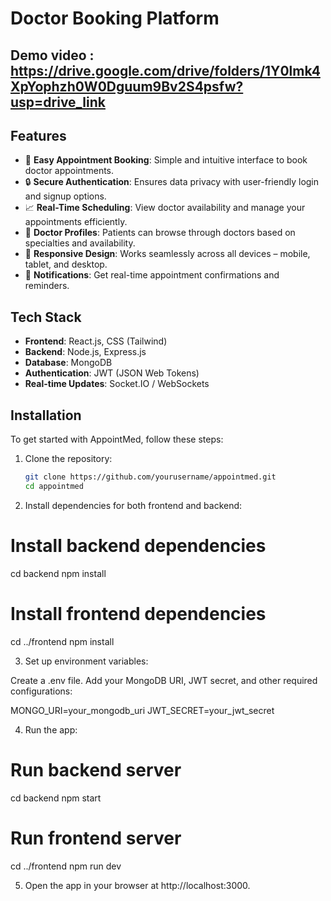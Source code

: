 # Doctor Booking Platform

## Demo video : https://drive.google.com/drive/folders/1Y0lmk4XpYophzh0W0Dguum9Bv2S4psfw?usp=drive_link
## Features

- 📅 **Easy Appointment Booking**: Simple and intuitive interface to book doctor appointments.
- 🔒 **Secure Authentication**: Ensures data privacy with user-friendly login and signup options.
- 📈 **Real-Time Scheduling**: View doctor availability and manage your appointments efficiently.
- 🏥 **Doctor Profiles**: Patients can browse through doctors based on specialties and availability.
- 📱 **Responsive Design**: Works seamlessly across all devices – mobile, tablet, and desktop.
- 💬 **Notifications**: Get real-time appointment confirmations and reminders.

## Tech Stack

- **Frontend**: React.js, CSS (Tailwind)
- **Backend**: Node.js, Express.js
- **Database**: MongoDB
- **Authentication**: JWT (JSON Web Tokens)
- **Real-time Updates**: Socket.IO / WebSockets
  
## Installation

To get started with AppointMed, follow these steps:

1. Clone the repository:
   ```bash
   git clone https://github.com/yourusername/appointmed.git
   cd appointmed

  2. Install dependencies for both frontend and backend:
   # Install backend dependencies
   cd backend
   npm install
   # Install frontend dependencies
   cd ../frontend
   npm install
   
   3. Set up environment variables:

Create a .env file.
Add your MongoDB URI, JWT secret, and other required configurations:

MONGO_URI=your_mongodb_uri
JWT_SECRET=your_jwt_secret

4. Run the app:

# Run backend server
cd backend
npm start

# Run frontend server
cd ../frontend
npm run dev

5. Open the app in your browser at http://localhost:3000.

